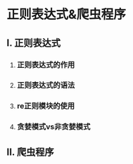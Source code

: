 # 正则表达式&爬虫程序

## I. 正则表达式

1. ### 正则表达式的作用

2. ### 正则表达式的语法

3. ### re正则模块的使用

4. ### 贪婪模式vs非贪婪模式

## II. 爬虫程序